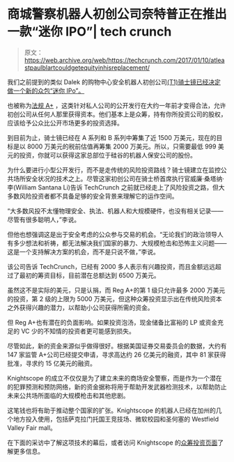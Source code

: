 # 商城警察机器人初创公司奈特普正在推出一款“迷你 IPO”| tech crunch

> 原文：<https://web.archive.org/web/https://techcrunch.com/2017/01/10/atleastpaulblartcouldgetequityinhisreplacement/>

我们之前提到的类似 Dalek 的购物中心安全机器人初创公司[(T1)骑士镜已经决定做一个新的众包“迷你 IPo”。](https://web.archive.org/web/20230405020916/https://techcrunch.com/2015/12/31/meet-knightscopes-crime-fighting-robots/)

也被称为[法规 A+](https://web.archive.org/web/20230405020916/https://www.sec.gov/news/pressrelease/2015-49.html) ，这类针对私人公司的公开发行在大约一年前才变得合法，允许初创公司从任何人那里获得资本。他们基本上是众筹，持有你所投资公司的股权，应该给予公众比公开市场更多的投资选择。

到目前为止，骑士镜已经在 A 系列和 B 系列中筹集了近 1500 万美元，现在的目标是以 8000 万美元的税前估值再筹集 2000 万美元。所以，只需要最低 999 美元的投资，你就可以获得这家总部位于硅谷的机器人保安公司的股份。

为什么要进行小型公开发行，而不是走传统的风险投资路线？骑士镜建立在监控公共场所安全状况的技术之上。尽管这家初创公司在骑士桥首席执行官威廉·桑塔纳·李(William Santana Li)告诉 TechCrunch 之前就已经走上了风险投资之路，但大多数风险投资者都不具备足够的安全背景来理解它的运作空间。

“大多数风投不太懂物理安全、执法、机器人和大规模硬件，也没有相关记录——尽管有很多聪明人，”李说。

但他也想强调这是出于安全考虑的公众参与交易的机会。“无论我们的政治领导人有多少想法和祈祷，都无法解决我们国家的暴力、大规模枪击和恐怖主义问题——这是一个支持解决方案的机会，而不是只说不做，”李说。

该公司告诉 TechCrunch，已经有 2000 多人表示有兴趣投资，而且金额远远超过了最初的筹资目标，目前潜在总额达到 6500 万美元。

虽然这不是实际的美元，只是认捐，而 Reg A+的第 1 级只允许最多 2000 万美元的投资，第 2 级的上限为 5000 万美元，但这种众筹投资显示出在传统风险资本之外获得兴趣的潜力，以帮助小公司获得所需的资金。

但 Reg A+也有潜在的负面影响。如果投资泡汤，现金储备比富裕的 LP 或资金充足的 VC 少的不知情的投资者更可能感到损失。

尽管如此，新的资金来源似乎做得很好。根据美国证券交易委员会的数据，大约有 147 家监管 A+公司已经提交申请，寻求高达约 26 亿美元的融资，其中 81 家获得批准，寻求约 15 亿美元的融资。

Knightscope 的成立不仅仅是为了建立未来的商场安全警察，而是作为一个潜在的犯罪预测和预防网络，新的资金据称将用于帮助开发武器检测技术，以帮助防止未来公共场所面临的大规模枪击和其他悲剧。

这笔钱也将有助于推动整个国家的扩张。Knightscope 的机器人已经在加州的几个地方投入使用，包括萨克拉门托国王竞技场、微软校园和圣何塞的 Westfield Valley Fair mall。

在下面的采访中了解这项技术的幕后，或者访问 Knightscope 的[众筹投资页面](https://web.archive.org/web/20230405020916/https://www.seedinvest.com/knightscope/series.m)了解更多信息。
